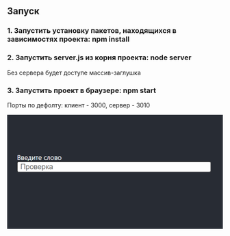 ## Запуск

### 1. Запустить установку пакетов, находящихся в зависимостях проекта: npm install

### 2. Запустить server.js из корня проекта: node server

Без сервера будет доступе массив-заглушка

### 3. Запустить проект в браузере: npm start

Порты по дефолту: клиент - 3000, сервер - 3010

![me](https://github.com/ProtonSElijah/testSCDI/blob/master/testscdi.gif)
